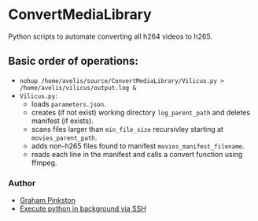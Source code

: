 # ConvertMediaLibrary

Python scripts to automate converting all h264 videos to h265.

## Basic order of operations:
* `nohup /home/avelis/source/ConvertMediaLibrary/Vilicus.py > /home/avelis/vilicus/output.log &`
* `Vilicus.py`:
    - loads `parameters.json`.
    - creates (if not exist) working directory `log_parent_path` and deletes manifest (if exists).
    - scans files larger than `min_file_size` recursivley starting at `movies_parent_path`.
    - adds non-h265 files found to manifest `movies_manifest_filename`.
    - reads each line in the manifest and calls a convert function using ffmpeg.

### Author
- [Graham Pinkston](https://github.com/avelis26)
- [Execute python in background via SSH](https://janakiev.com/blog/python-background/)